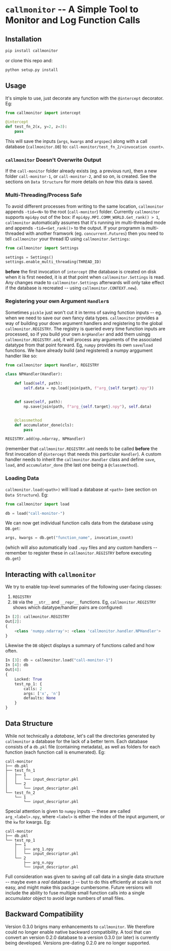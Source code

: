 # `callmonitor` -- A Simple Tool to Monitor and Log Function Calls


## Installation

```bash
pip install callmonitor
```
or clone this repo and:
```bash
python setup.py install
```


## Usage

It's simple to use, just decorate any function with the `@intercept` decorator.
Eg:
```python
from callmonitor import intercept

@intercept
def test_fn_2(x, y=2, z=3):
    pass
```
This will save the inputs (`args`, `kwargs` and `argspec`) along with a call
database (`callmonitor.DB`) to: `call-monitor/test_fn_2/<invocation count>`.


### `callmonitor` Doesn't Overwrite Output

If the `call-monitor` folder already exists (eg. a previous run), then a new
folder `call-monitor-1`, or `call-monitor-2`, and so on, is created. See the
sections on `Data Structure` for more details on _how_ this data is saved.


### Multi-Threading/Process Safe

To avoid different processes from writing to the same location, `callmonitor`
appends `-tid=<N>` to the root (`call-monitor`) folder. Currently `callmonitor`
supports `mpi4py` out of the box: if `mpi4py.MPI.COMM_WORLD.Get_rank() > 1`,
`callmonitor` automatically assumes that it's running im multi-threaded mode
and appends `-tid=<Get_rank()>` to the output. If your programm is
multi-threaded with another framwork (eg. `concurrent.Futures`) then you need
to tell `callmonitor` your thread ID using `callmonitor.Settings`:
```python
from callmonitor import Settings

settings = Settings()
settings.enable_multi_threading(THREAD_ID)
```
__before__ the first invocation of `intercept` (the database is created on disk
when it is first needed, it is at that point when `callmonitor.Settings` is
read. Any changes made to `callmonitor.Settings` afterwards will only take
effect if the database is recreated -- using `callmonitor.CONTEXT.new`).


### Registering your own Argument `Handler`s

Sometimes `pickle` just won't cut it in terms of saving function inputs -- eg.
when we need to save our own fancy data types. `callmonitor` provides a way of
building your down argument handlers and registering to the global
`callmonitor.REGISTRY`. The registry is queried every time function inputs are
processed, so if you build your own `ArgHandler` and add them usingg
`callmonitor.REGISTRY.add`, it will process any arguments of the associated
datatype from that point forward. Eg, `numpy` provides its own `save`/`load`
functions. We have already build (and registered) a numpy arggument handler
like so:
```python
from callmonitor import Handler, REGISTRY

class NPHandler(Handler):

    def load(self, path):
        self.data = np.load(join(path, f"arg_{self.target}.npy"))


    def save(self, path):
        np.save(join(path, f"arg_{self.target}.npy"), self.data)


    @classmethod
    def accumulator_done(cls):
        pass

REGISTRY.add(np.ndarray, NPHandler)
```
(remember that `callmonitor.REGISTRY.add` needs to be called __before__ the
first invocation of `@intercept` that needs this particular `Handler`). A
custom handler needs to inherit the `callmonitor.Handler` class and define
`save`, `load`, and `accumulator_done` (the last one being a `@classmethod`).


### Loading Data

`callmonitor.load(<path>)` will load a database at `<path>` (see section on
`Data Structure`). Eg:
```python
from callmonitor import load

db = load("call-monitor-")
```

We can now get individual function calls data from the database using `DB.get`:
```python
args, kwargs = db.get("function_name", invocation_count)
```
(which will also automatically load `.npy` files and any custom handlers --
remember to register these in `callmonitor.REGISTRY` before executing `db.get`)


## Interacting with `callmonitor`

We try to enable top-level summaries of the following user-facing classes:
1. `REGISTRY`
2. `DB`
via the `__str__` and `__repr__` functions. Eg, `callmonitor.REGISTRY` shows
which datatype/handler pairs are configured:
```python
In [2]: callmonitor.REGISTRY
Out[2]:
{
    <class 'numpy.ndarray'>: <class 'callmonitor.handler.NPHandler'>
}
```
Likewise the `DB` object displays a summary of functions called and how often.
```python
In [3]: db = callmonitor.load("call-monitor-1")
In [4]: db
Out[4]:
{
    Locked: True
    test_np_1: {
        calls: 2
        args: ['x', 'n']
        defaults: None
    }
}
```


## Data Structure

While not technically a _database_, let's call the directories generated by
`callmonitor` a database for the lack of a better term. Each database consists
of a `db.pkl` file (containing metadata), as well as folders for each function
(each function call is enumerated). Eg:
```
call-monitor
├── db.pkl
├── test_fn_1
│   ├── 1
│   │   └── input_descriptor.pkl
│   └── 2
│       └── input_descriptor.pkl
└── test_fn_2
    └── 1
        └── input_descriptor.pkl
```
Special attention is given to `numpy` inputs -- these are called
`arg_<label>.npy`, where `<label>` is either the index of the input argument,
or the `kw` for kwargs. Eg:
```
call-monitor
├── db.pkl
└── test_np_1
    ├── 1
    │   ├── arg_1.npy
    │   └── input_descriptor.pkl
    └── 2
        ├── arg_n.npy
        └── input_descriptor.pkl
```

Full consideration was given to saving _all_ call data in a single data
structure -- maybe even a _real_ database ;) -- but to do this efficiently at
scale is not easy, and might make this package cumbersome. Future versions will
include the ability to fuse multiple small function calls into a single
accumulator object to avoid large numbers of small files.


## Backward Compatibility

Version 0.3.0 brigns many enhancements to `callmonitor`. We therefore could no
longer enable native backward compatibility. A tool that can convert an version
0.2.0 database to a version 0.3.0 (or later) is currently being developed.
Versions pre-dating 0.2.0 are no longer supported.
